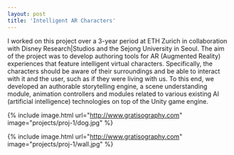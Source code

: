 ```yaml
---
layout: post
title: 'Intelligent AR Characters'
---
```

I worked on this project over a 3-year period at ETH Zurich in collaboration with Disney Research|Studios and the Sejong University in Seoul. The aim of the project was to develop authoring tools for AR (Augmented Reality) experiences that feature intelligent virtual characters. Specifically, the characters should be aware of their surroundings and be able to interact with it and the user, such as if they were living with us. To this end, we developed an authorable storytelling engine, a scene understanding module, animation controllers and modules related to various existing AI (artificial intelligence) technologies on top of the Unity game engine.  



{% include image.html url="http://www.gratisography.com" image="projects/proj-1/dog.jpg" %}

{% include image.html url="http://www.gratisography.com" image="projects/proj-1/wall.jpg" %}